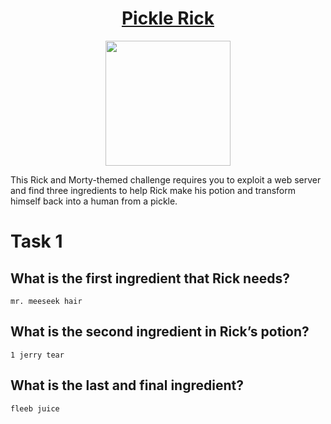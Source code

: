 # <div align="center">[Pickle Rick](https://tryhackme.com/r/room/picklerick)</div>
<div align="center">
  <img src="https://github.com/user-attachments/assets/993a831c-095e-4911-b366-2d56203a0df3" height="200"></img>
</div>

This Rick and Morty-themed challenge requires you to exploit a web server and find three ingredients to help Rick make his potion and transform himself back into a human from a pickle.

# Task 1

## What is the first ingredient that Rick needs?
```
mr. meeseek hair
```
## What is the second ingredient in Rick’s potion?
```
1 jerry tear
```
## What is the last and final ingredient?
```
fleeb juice
```
